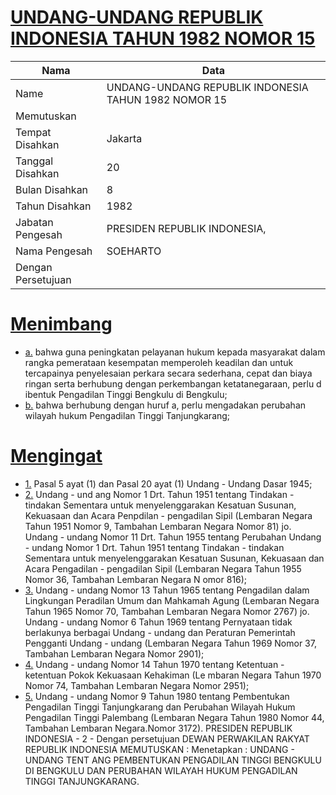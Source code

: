 # [UNDANG-UNDANG REPUBLIK INDONESIA TAHUN 1982 NOMOR 15](http://example.org/legal/document/uu/1982/15)

| Nama | Data |
| ------ | ----- |
|Name|UNDANG-UNDANG REPUBLIK INDONESIA TAHUN 1982 NOMOR 15|
|Memutuskan||
|Tempat Disahkan|Jakarta|
|Tanggal Disahkan|20|
|Bulan Disahkan|8|
|Tahun Disahkan|1982|
|Jabatan Pengesah|PRESIDEN REPUBLIK INDONESIA,|
|Nama Pengesah|SOEHARTO|
|Dengan Persetujuan||
# [Menimbang](http://example.org/legal/document/uu/1982/15/menimbang)

* [a.](http://example.org/legal/document/uu/1982/15/menimbang/point/a) bahwa guna peningkatan pelayanan hukum kepada masyarakat dalam rangka pemerataan kesempatan memperoleh keadilan dan untuk tercapainya penyelesaian perkara secara sederhana, cepat dan biaya ringan serta berhubung dengan perkembangan ketatanegaraan, perlu d ibentuk Pengadilan Tinggi Bengkulu di Bengkulu;
* [b.](http://example.org/legal/document/uu/1982/15/menimbang/point/b) bahwa berhubung dengan huruf a, perlu mengadakan perubahan wilayah hukum Pengadilan Tinggi Tanjungkarang;
# [Mengingat](http://example.org/legal/document/uu/1982/15/mengingat)

* [1.](http://example.org/legal/document/uu/1982/15/mengingat/point/0001) Pasal 5 ayat (1) dan Pasal 20 ayat (1) Undang - Undang Dasar 1945;
* [2.](http://example.org/legal/document/uu/1982/15/mengingat/point/0002) Undang - und ang Nomor 1 Drt. Tahun 1951 tentang Tindakan - tindakan Sementara untuk menyelenggarakan Kesatuan Susunan, Kekuasaan dan Acara Penpdilan - pengadilan Sipil (Lembaran Negara Tahun 1951 Nomor 9, Tambahan Lembaran Negara Nomor 81) jo. Undang - undang Nomor 11 Drt. Tahun 1955 tentang Perubahan Undang - undang Nomor 1 Drt. Tahun 1951 tentang Tindakan - tindakan Sementara untuk menyelenggarakan Kesatuan Susunan, Kekuasaan dan Acara Pengadilan - pengadilan Sipil (Lembaran Negara Tahun 1955 Nomor 36, Tambahan Lembaran Negara N omor 816);
* [3.](http://example.org/legal/document/uu/1982/15/mengingat/point/0003) Undang - undang Nomor 13 Tahun 1965 tentang Pengadilan dalam Lingkungan Peradilan Umum dan Mahkamah Agung (Lembaran Negara Tahun 1965 Nomor 70, Tambahan Lembaran Negara Nomor 2767) jo. Undang - undang Nomor 6 Tahun 1969 tentang Pernyataan tidak berlakunya berbagai Undang - undang dan Peraturan Pemerintah Pengganti Undang - undang (Lembaran Negara Tahun 1969 Nomor 37, Tambahan Lembaran Negara Nomor 2901);
* [4.](http://example.org/legal/document/uu/1982/15/mengingat/point/0004) Undang - undang Nomor 14 Tahun 1970 tentang Ketentuan - ketentuan Pokok Kekuasaan Kehakiman (Le mbaran Negara Tahun 1970 Nomor 74, Tambahan Lembaran Negara Nomor 2951);
* [5.](http://example.org/legal/document/uu/1982/15/mengingat/point/0005) Undang - undang Nomor 9 Tahun 1980 tentang Pembentukan Pengadilan Tinggi Tanjungkarang dan Perubahan Wilayah Hukum Pengadilan Tinggi Palembang (Lembaran Negara Tahun 1980 Nomor 44, Tambahan Lembaran Negara.Nomor 3172). PRESIDEN REPUBLIK INDONESIA - 2 - Dengan persetujuan DEWAN PERWAKILAN RAKYAT REPUBLIK INDONESIA MEMUTUSKAN : Menetapkan : UNDANG - UNDANG TENT ANG PEMBENTUKAN PENGADILAN TINGGI BENGKULU DI BENGKULU DAN PERUBAHAN WILAYAH HUKUM PENGADILAN TINGGI TANJUNGKARANG.